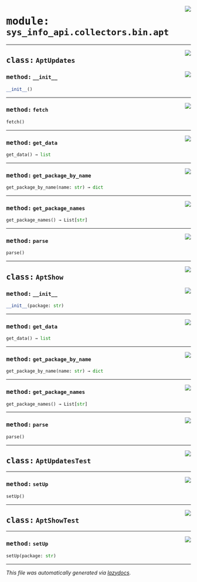 <!-- markdownlint-disable -->

<a href="../src/sys_info_api/collectors/bin/apt.py#L0"><img align="right" style="float:right;" src="https://img.shields.io/badge/-source-cccccc?style=flat-square"></a>

# <kbd>module:</kbd> `sys_info_api.collectors.bin.apt`






---

<a href="../src/sys_info_api/collectors/bin/apt.py#L47"><img align="right" style="float:right;" src="https://img.shields.io/badge/-source-cccccc?style=flat-square"></a>

## <kbd>class:</kbd> `AptUpdates`




<a href="../src/sys_info_api/collectors/bin/apt.py#L48"><img align="right" style="float:right;" src="https://img.shields.io/badge/-source-cccccc?style=flat-square"></a>

### <kbd>method:</kbd> `__init__`

```python
__init__()
```








---

<a href="../src/sys_info_api/collectors/bin/apt.py#L54"><img align="right" style="float:right;" src="https://img.shields.io/badge/-source-cccccc?style=flat-square"></a>

### <kbd>method:</kbd> `fetch`

```python
fetch()
```





---

<a href="../src/sys_info_api/collectors/bin/apt.py#L31"><img align="right" style="float:right;" src="https://img.shields.io/badge/-source-cccccc?style=flat-square"></a>

### <kbd>method:</kbd> `get_data`

```python
get_data() → list
```





---

<a href="../src/sys_info_api/collectors/bin/apt.py#L39"><img align="right" style="float:right;" src="https://img.shields.io/badge/-source-cccccc?style=flat-square"></a>

### <kbd>method:</kbd> `get_package_by_name`

```python
get_package_by_name(name: str) → dict
```





---

<a href="../src/sys_info_api/collectors/bin/apt.py#L35"><img align="right" style="float:right;" src="https://img.shields.io/badge/-source-cccccc?style=flat-square"></a>

### <kbd>method:</kbd> `get_package_names`

```python
get_package_names() → List[str]
```





---

<a href="../src/sys_info_api/collectors/bin/apt.py#L59"><img align="right" style="float:right;" src="https://img.shields.io/badge/-source-cccccc?style=flat-square"></a>

### <kbd>method:</kbd> `parse`

```python
parse()
```






---

<a href="../src/sys_info_api/collectors/bin/apt.py#L99"><img align="right" style="float:right;" src="https://img.shields.io/badge/-source-cccccc?style=flat-square"></a>

## <kbd>class:</kbd> `AptShow`




<a href="../src/sys_info_api/collectors/bin/apt.py#L100"><img align="right" style="float:right;" src="https://img.shields.io/badge/-source-cccccc?style=flat-square"></a>

### <kbd>method:</kbd> `__init__`

```python
__init__(package: str)
```








---

<a href="../src/sys_info_api/collectors/bin/apt.py#L31"><img align="right" style="float:right;" src="https://img.shields.io/badge/-source-cccccc?style=flat-square"></a>

### <kbd>method:</kbd> `get_data`

```python
get_data() → list
```





---

<a href="../src/sys_info_api/collectors/bin/apt.py#L39"><img align="right" style="float:right;" src="https://img.shields.io/badge/-source-cccccc?style=flat-square"></a>

### <kbd>method:</kbd> `get_package_by_name`

```python
get_package_by_name(name: str) → dict
```





---

<a href="../src/sys_info_api/collectors/bin/apt.py#L35"><img align="right" style="float:right;" src="https://img.shields.io/badge/-source-cccccc?style=flat-square"></a>

### <kbd>method:</kbd> `get_package_names`

```python
get_package_names() → List[str]
```





---

<a href="../src/sys_info_api/collectors/bin/apt.py#L106"><img align="right" style="float:right;" src="https://img.shields.io/badge/-source-cccccc?style=flat-square"></a>

### <kbd>method:</kbd> `parse`

```python
parse()
```






---

<a href="../src/sys_info_api/collectors/bin/apt.py#L135"><img align="right" style="float:right;" src="https://img.shields.io/badge/-source-cccccc?style=flat-square"></a>

## <kbd>class:</kbd> `AptUpdatesTest`







---

<a href="../src/sys_info_api/collectors/bin/apt.py#L136"><img align="right" style="float:right;" src="https://img.shields.io/badge/-source-cccccc?style=flat-square"></a>

### <kbd>method:</kbd> `setUp`

```python
setUp()
```






---

<a href="../src/sys_info_api/collectors/bin/apt.py#L143"><img align="right" style="float:right;" src="https://img.shields.io/badge/-source-cccccc?style=flat-square"></a>

## <kbd>class:</kbd> `AptShowTest`







---

<a href="../src/sys_info_api/collectors/bin/apt.py#L144"><img align="right" style="float:right;" src="https://img.shields.io/badge/-source-cccccc?style=flat-square"></a>

### <kbd>method:</kbd> `setUp`

```python
setUp(package: str)
```








---

_This file was automatically generated via [lazydocs](https://github.com/ml-tooling/lazydocs)._
